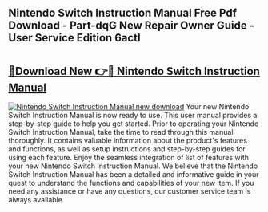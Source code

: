 ## Nintendo Switch Instruction Manual Free Pdf Download - Part-dqG New Repair Owner Guide - User Service Edition 6actI

# <h2><a href="http://bc2675.oget.top/?id=Nintendo+Switch+Instruction+Manual">🔗Download New 👉🔴 Nintendo Switch Instruction Manual</a></h2>

[![Nintendo Switch Instruction Manual new download](https://i.imgur.com/5g1atiW.png)](http://bc2675.oget.top/?id=Nintendo+Switch+Instruction+Manual)
Your new Nintendo Switch Instruction Manual is now ready to use. This user manual provides a step-by-step guide to help you get started. Prior to operating your Nintendo Switch Instruction Manual, take the time to read through this manual thoroughly. It contains valuable information about the product's features and functions, as well as setup instructions and step-by-step guides for using each feature. Enjoy the seamless integration of list of features with your new Nintendo Switch Instruction Manual. We believe that the Nintendo Switch Instruction Manual has been a detailed and informative guide in your quest to understand the functions and capabilities of your new item. If you need any assistance or have any questions, our customer service team is always available.
